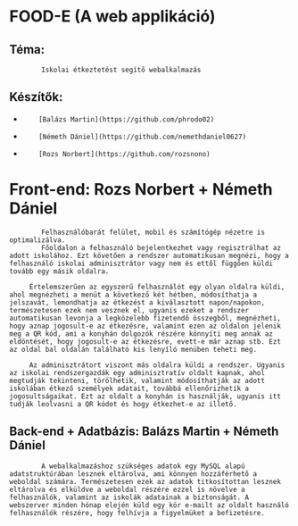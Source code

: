 # FOOD-E (A web applikáció)

## Téma:
        	Iskolai étkeztetést segítő webalkalmazás
## Készítők:
*         [Balázs Martin](https://github.com/phrodo02)
*         [Németh Dániel](https://github.com/nemethdaniel0627)
*         [Rozs Norbert](https://github.com/rozsnono)

# Front-end: Rozs Norbert + Németh Dániel

        	Felhasználóbarát felület, mobil és számítógép nézetre is optimalizálva.
        	Főoldalon a felhasználó bejelentkezhet vagy regisztrálhat az adott iskolához. Ezt követően a rendszer automatikusan megnézi, hogy a felhasználó iskolai adminisztrátor vagy nem és ettől függően küldi tovább egy másik oldalra.
         
         Értelemszerűen az egyszerű felhasználót egy olyan oldalra küldi, ahol megnézheti a menüt a következő két hétben, módosíthatja a jelszavát, lemondhatja az étkezést a kiválasztott napon/napokon, természetesen ezek nem vesznek el, ugyanis ezeket a rendszer automatikusan levonja a legközelebb fizetendő összegből, megnézheti, hogy aznap jogosult-e az étkezésre, valamint ezen az oldalon jelenik meg a QR kód, ami a konyhán dolgozók részére könnyíti meg annak az eldöntését, hogy jogosult-e az étkezésre, evett-e már aznap stb. Ezt az oldal bal oldalán található kis lenyíló menüben teheti meg.

         Az adminisztrátort viszont más oldalra küldi a rendszer. Ugyanis az iskolai rendszergazdák egy adminisztratív oldalt kapnak, ahol megtudják tekinteni, törölhetik, valamint módosíthatják az adott iskolában étkező személyek adatait, továbbá ellenőrizhetik a jogosultságaikat. Ezt az oldalt a konyhán is használják, ugyanis itt tudják leolvasni a QR kódot és hogy étkezhet-e az illető.

## Back-end + Adatbázis: Balázs Martin + Németh Dániel

        	A webalkalmazáshoz szükséges adatok egy MySQL alapú adatstruktúrában lesznek eltárolva, ami könnyen hozzáférhető a weboldal számára. Természetesen ezek az adatok titkosítottan lesznek eltárolva és elküldve a weboldal részére ezzel is növelve a felhasználók, valamint az iskolák adatainak a biztonságát. A webszerver minden hónap elején küld egy kör e-mailt az oldalt használó felhasználók részére, hogy felhívja a figyelmüket a befizetésre.
            

